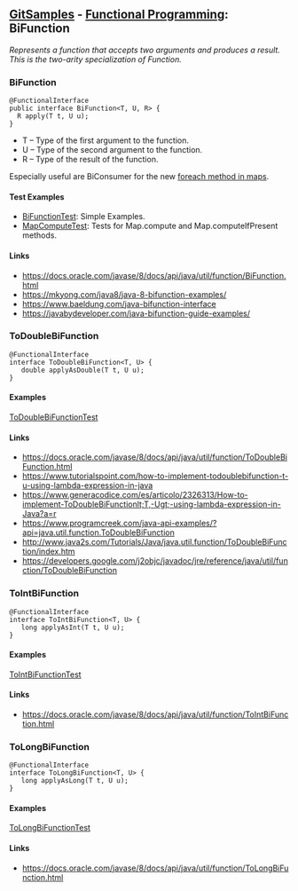 ## [GitSamples](/../../tree/master) - [Functional Programming](/../../tree/java-8/test/samples/functional): BiFunction
<cite>Represents a function that accepts two arguments and produces a result. This is the two-arity specialization of Function. </cite>

### BiFunction
    @FunctionalInterface
    public interface BiFunction<T, U, R> {
      R apply(T t, U u);
    }

* T – Type of the first argument to the function.
* U – Type of the second argument to the function.
* R – Type of the result of the function.

Especially useful are BiConsumer for the new [foreach method in maps](MapForeachTest.java).

#### Test Examples
* [BiFunctionTest](BiFunctionTest): Simple Examples.
* [MapComputeTest](MapComputeTest.java): Tests for Map.compute and Map.computeIfPresent methods.

#### Links
* https://docs.oracle.com/javase/8/docs/api/java/util/function/BiFunction.html
* https://mkyong.com/java8/java-8-bifunction-examples/
* https://www.baeldung.com/java-bifunction-interface
* https://javabydeveloper.com/java-bifunction-guide-examples/

### ToDoubleBiFunction

    @FunctionalInterface
    interface ToDoubleBiFunction<T, U> {
       double applyAsDouble(T t, U u);
    }

#### Examples
[ToDoubleBiFunctionTest](ToDoubleBiFunctionTest.java)

#### Links
* https://docs.oracle.com/javase/8/docs/api/java/util/function/ToDoubleBiFunction.html
* https://www.tutorialspoint.com/how-to-implement-todoublebifunction-t-u-using-lambda-expression-in-java
* https://www.generacodice.com/es/articolo/2326313/How-to-implement-ToDoubleBiFunctionlt;T,-Ugt;-using-lambda-expression-in-Java?a=r
* https://www.programcreek.com/java-api-examples/?api=java.util.function.ToDoubleBiFunction
* http://www.java2s.com/Tutorials/Java/java.util.function/ToDoubleBiFunction/index.htm
* https://developers.google.com/j2objc/javadoc/jre/reference/java/util/function/ToDoubleBiFunction




### ToIntBiFunction

    @FunctionalInterface
    interface ToIntBiFunction<T, U> {
       long applyAsInt(T t, U u);
    }

#### Examples
[ToIntBiFunctionTest](ToIntBiFunctionTest.java)

#### Links
* https://docs.oracle.com/javase/8/docs/api/java/util/function/ToIntBiFunction.html




### ToLongBiFunction

    @FunctionalInterface
    interface ToLongBiFunction<T, U> {
       long applyAsLong(T t, U u);
    }

#### Examples
[ToLongBiFunctionTest](ToLongBiFunctionTest.java)

#### Links
* https://docs.oracle.com/javase/8/docs/api/java/util/function/ToLongBiFunction.html
